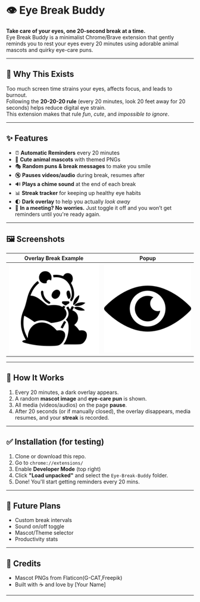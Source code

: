 # 👁️ Eye Break Buddy

**Take care of your eyes, one 20-second break at a time.**  
Eye Break Buddy is a minimalist Chrome/Brave extension that gently reminds you to rest your eyes every 20 minutes using adorable animal mascots and quirky eye-care puns.

---

## 🧠 Why This Exists

Too much screen time strains your eyes, affects focus, and leads to burnout.  
Following the **20-20-20 rule** (every 20 minutes, look 20 feet away for 20 seconds) helps reduce digital eye strain.  
This extension makes that rule *fun*, *cute*, and *impossible to ignore*.

---

## ✨ Features

- ⏰ **Automatic Reminders** every 20 minutes
- 🐼 **Cute animal mascots** with themed PNGs
- 🎭 **Random puns & break messages** to make you smile
- 🔇 **Pauses videos/audio** during break, resumes after
- 🔊 **Plays a chime sound** at the end of each break
- 📊 **Streak tracker** for keeping up healthy eye habits
- 🌓 **Dark overlay** to help you actually *look away*
- 🙈 **In a meeting? No worries.** Just toggle it off and you won’t get reminders until you're ready again.

---

## 🖼️ Screenshots

| Overlay Break Example | Popup |
|-----------------------|-------|
| ![Break Screen](assets/Images/panda.png) | ![Popup](assets/Images/eye.png) |

---

## 🔧 How It Works

1. Every 20 minutes, a dark overlay appears.
2. A random **mascot image** and **eye-care pun** is shown.
3. All media (videos/audios) on the page **pause**.
4. After 20 seconds (or if manually closed), the overlay disappears, media resumes, and your **streak** is recorded.

---

## ✅ Installation (for testing)

1. Clone or download this repo.
2. Go to `chrome://extensions/`
3. Enable **Developer Mode** (top right)
4. Click **"Load unpacked"** and select the `Eye-Break-Buddy` folder.
5. Done! You'll start getting reminders every 20 mins.

---

## 🚀 Future Plans

- Custom break intervals
- Sound on/off toggle
- Mascot/Theme selector
- Productivity stats

---

## 💖 Credits

- Mascot PNGs from Flaticon(G-CAT,Freepik)
- Built with ☕ and love by [Your Name]

---
